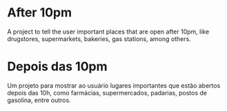 # After 10pm
A project to tell the user important places that are open after 10pm, like drugstores,  supermarkets,  bakeries, gas stations, among others. 

# Depois das 10pm
Um projeto para mostrar ao usuário lugares importantes que estão abertos depois das 10h, como farmácias, supermercados, padarias, postos de gasolina, entre outros.
